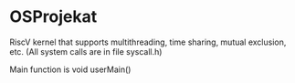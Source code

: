 # OSProjekat
RiscV kernel that supports multithreading, time sharing, mutual exclusion, etc. (All system calls are in file syscall.h)

Main function is void userMain()
